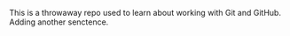This is a throwaway repo used to learn about working with Git and GitHub. Adding another senctence.
